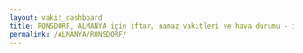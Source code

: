 ```yaml
---
layout: vakit_dashboard
title: RONSDORF, ALMANYA için iftar, namaz vakitleri ve hava durumu - ilçe/eyalet seç
permalink: /ALMANYA/RONSDORF/
---
```


<script type="text/javascript">
  var GLOBAL_COUNTRY = 'ALMANYA';
  var GLOBAL_CITY = 'RONSDORF';
  var GLOBAL_STATE = '';
  var lat = 72;
  var lon = 21;
</script>
